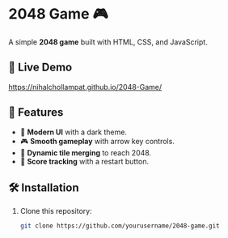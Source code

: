 # 2048 Game 🎮

A simple **2048 game** built with HTML, CSS, and JavaScript.

## 🚀 Live Demo
https://nihalchollampat.github.io/2048-Game/

## 📌 Features
- 🎨 **Modern UI** with a dark theme.
- 🎮 **Smooth gameplay** with arrow key controls.
- 🔢 **Dynamic tile merging** to reach 2048.
- 💾 **Score tracking** with a restart button.

## 🛠️ Installation
1. Clone this repository:
   ```sh
   git clone https://github.com/yourusername/2048-game.git
